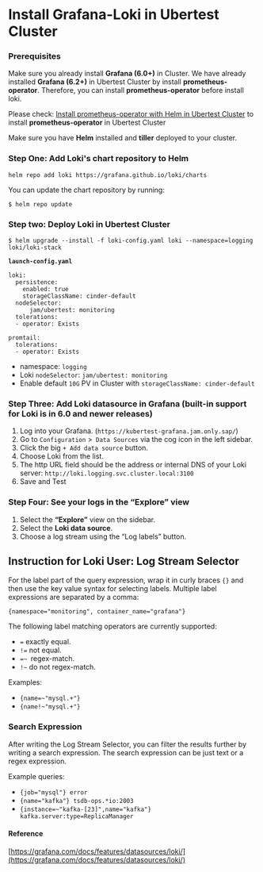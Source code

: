 # Install Grafana-Loki in Ubertest Cluster

### Prerequisites

Make sure you already install **Grafana (6.0+)** in Cluster. We have already installed **Grafana (6.2+)** in Ubertest Cluster by install **prometheus-operator**. Therefore, you can install **prometheus-operator** before install loki.

Please check: [Install prometheus-operator with Helm in Ubertest Cluster](https://github.wdf.sap.corp/sap-jam/ubertest-console/blob/master/kubernetes/prometheus-operator/README.md) to install **prometheus-operator** in Ubertest Cluster

Make sure you have **Helm** installed and **tiller** deployed to your cluster. 

### Step One: Add Loki's chart repository to Helm

```
helm repo add loki https://grafana.github.io/loki/charts
```

You can update the chart repository by running:

```
$ helm repo update
```

### Step two: Deploy Loki in Ubertest Cluster

```
$ helm upgrade --install -f loki-config.yaml loki --namespace=logging loki/loki-stack 
```

**`launch-config.yaml`**

```
loki:
  persistence:
    enabled: true
    storageClassName: cinder-default
  nodeSelector: 
      jam/ubertest: monitoring
  tolerations:
  - operator: Exists
  
promtail:
  tolerations:
  - operator: Exists
```

* namespace: `logging`
* Loki `nodeSelector`: `jam/ubertest: monitoring`
* Enable default `10G` PV in Cluster with `storageClassName: cinder-default`

### Step Three: Add Loki datasource in Grafana (built-in support for Loki is in 6.0 and newer releases)

1. Log into your Grafana. (`https://kubertest-grafana.jam.only.sap/`)
2. Go to `Configuration` >` Data Sources` via the cog icon in the left sidebar.
3. Click the big `+ Add data source` button.
4. Choose Loki from the list.
5. The http URL field should be the address or internal DNS of your Loki server: `http://loki.logging.svc.cluster.local:3100`
6. Save and Test


### Step Four: See your logs in the “Explore” view

1. Select the **“Explore”** view on the sidebar.
2. Select the **Loki data source**.
3. Choose a log stream using the “Log labels” button.


## Instruction for Loki User: Log Stream Selector

For the label part of the query expression, wrap it in curly braces `{}` and then use the key value syntax for selecting labels. Multiple label expressions are separated by a comma:

```
{namespace="monitoring", container_name="grafana"}
```

The following label matching operators are currently supported:

* `=` exactly equal.
* `!=` not equal.
* `=~ `regex-match.
* `!~` do not regex-match.


Examples:

* `{name=~"mysql.+"}`
* `{name!~"mysql.+"}`

### Search Expression

After writing the Log Stream Selector, you can filter the results further by writing a search expression. The search expression can be just text or a regex expression.

Example queries:

* `{job="mysql"} error`
* `{name="kafka"} tsdb-ops.*io:2003`
* `{instance=~"kafka-[23]",name="kafka"} kafka.server:type=ReplicaManager`


#### Reference

[https://grafana.com/docs/features/datasources/loki/](https://grafana.com/docs/features/datasources/loki/)	